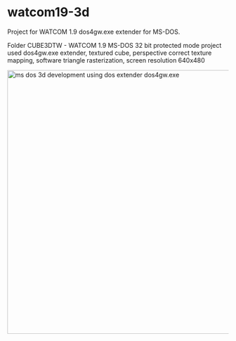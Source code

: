 # watcom19-3d

Project for WATCOM 1.9 dos4gw.exe extender for MS-DOS.


Folder CUBE3DTW - WATCOM 1.9 MS-DOS 32 bit protected mode project used dos4gw.exe extender, textured cube, perspective correct texture mapping, software triangle rasterization, screen resolution 640x480

<img src="https://github.com/kurlyak/watcom19-3d/blob/main/pics/cube3dt.png" alt="ms dos 3d development using dos extender dos4gw.exe" width=600 />
